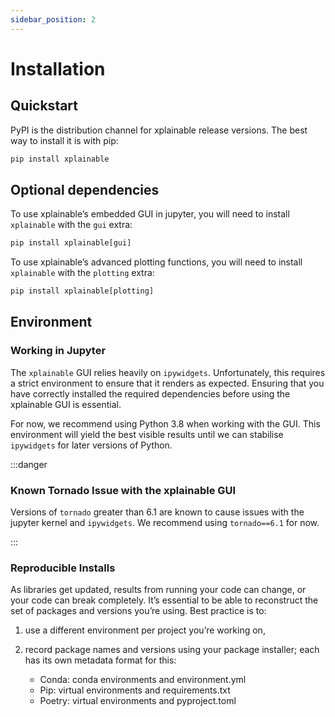 ```yaml
---
sidebar_position: 2
---
```


# Installation

## Quickstart

PyPI is the distribution channel for xplainable release versions. The best way to install it is with pip:

```Python
pip install xplainable
```


## Optional dependencies

To use xplainable’s embedded GUI in jupyter, you will need to install `xplainable` with the `gui` extra:

```Python
pip install xplainable[gui]
```

To use xplainable’s advanced plotting functions, you will need to install `xplainable` with the `plotting` extra:

```Python
pip install xplainable[plotting]
```

## Environment

### Working in Jupyter

The `xplainable` GUI relies heavily on `ipywidgets`. Unfortunately, this requires a strict environment to ensure that it renders as expected. Ensuring that you have correctly installed the required dependencies before using the xplainable GUI is essential.

For now, we recommend using Python 3.8 when working with the GUI. This environment will yield the best visible results until we can stabilise `ipywidgets` for later versions of Python.

:::danger

### Known Tornado Issue with the xplainable GUI

Versions of `tornado` greater than 6.1 are known to cause issues with the jupyter kernel and `ipywidgets`. We recommend using `tornado==6.1` for now.

:::

### Reproducible Installs

As libraries get updated, results from running your code can change, or your code can break completely. It’s essential to be able to reconstruct the set of packages and versions you’re using. Best practice is to:

1. use a different environment per project you’re working on,
2. record package names and versions using your package installer; each has its own metadata format for this:

   * Conda: conda environments and environment.yml
   * Pip: virtual environments and requirements.txt
   * Poetry: virtual environments and pyproject.toml
